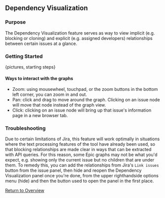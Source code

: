 ## Dependency Visualization  
### Purpose  
The Dependency Visualization feature serves as way to view implicit (e.g. blocking or cloning) and explicit (e.g. assigned developers) relationships between certain issues at a glance.     

### Getting Started  
{pictures, starting steps}
 
#### Ways to interact with the graphs  
- Zoom: using mousewheel, touchpad, or the zoom buttons in the bottom left corner, you can zoom in and out.
- Pan: click and drag to move around the graph. Clicking on an issue node will move that node instead of the graph view.
- Click: clicking on an issue node will bring up that issue's information page in a new browser tab.

### Troubleshooting  
Due to certain limitations of Jira, this feature will work optimally in situations where the text processing features of the tool have already been used, so that blocking relationships are made clear in ways that can be extracted with API queries. For this reason, some Epic graphs may not be what you'd expect, e.g. showing only the current issue but no children that are under them. To remedy this, you can add the relationships from Jira's `Link issues` button from the issue panel, then hide and reopen the Dependency Visualization panel once you're done, from the upper righthandside options menu (hide) and then the button used to open the panel in the first place.
 
  
 
 [Return to Overview](https://aricmonary.github.io/AI4AgileJiraCloudApp/)
